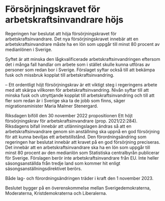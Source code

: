 # Försörjningskravet för arbetskraftsinvandrare höjs

Regeringen har beslutat att höja försörjningskravet för arbetskraftsinvandrare. Det nya försörjningskravet innebär att en arbetskraftsinvandrare måste ha en lön som uppgår till minst 80 procent av medianlönen i Sverige.

Syftet är att minska den lågkvalificerade arbetskraftsinvandringen eftersom det i många fall handlar om arbete som i stället skulle kunna utföras av personer som redan bor i Sverige. Förslaget syftar också till att bekämpa fusk och missbruk kopplat till arbetskraftsinvandring.

– Ett ordentligt höjt försörjningskrav är ett viktigt steg i regeringens arbete med att skärpa villkoren för arbetskraftsinvandring. Nivån syftar till att minska fusk och utnyttjande kopplat till arbetskraftsinvandring och till att fler som redan är i Sverige ska ta de jobb som finns, säger migrationsminister Maria Malmer Stenergard.

Riksdagen biföll den 30 november 2022 propositionen Ett höjt försörjningskrav för arbetskraftsinvandrare (prop. 2021/22:284). Riksdagens bifall innebär att utlänningslagen ändras så att en arbetskraftsinvandrare genom sin anställning ska uppnå en god försörjning för att kunna beviljas ett arbetstillstånd. Den förordningsändring som regeringen har beslutat innebär att kravet på en god försörjning preciseras. Det innebär att en arbetskraftsinvandrare ska ha en lön som uppgår till minst 80 procent av den medianlön som Statistiska centralbyrån publicerar för Sverige. Förslagen berör inte arbetskraftsinvandrare från EU. Inte heller säsongsanställda från tredje land som kommer hit enligt säsongsanställningsdirektivet berörs.

Både lag- och förordningsändringen träder i kraft den 1 november 2023.

Beslutet bygger på en överenskommelse mellan Sverigedemokraterna, Moderaterna, Kristdemokraterna och Liberalerna.
